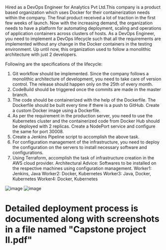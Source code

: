 Hired as a DevOps Engineer for Analytics Pvt Ltd.This company is a product based organization which uses Docker for their containerization needs within the company. The final product received a lot of traction in the first few weeks of launch. Now with the increasing demand, the organization needs to have a platform for automating deployment, scaling and operations of application containers across clusters of hosts. As a DevOps Engineer, you need to implement a DevOps lifecycle such that all the requirements are implemented without any change in the Docker containers in the testing environment. Up until now, this organization used to follow a monolithic architecture with just 2 developers.

Following are the specifications of the lifecycle:
1. Git workflow should be implemented. Since the company follows a monolithic architecture of development, you need to take care of version control. The release should happen only on the 25th of every month.
2. CodeBuild should be triggered once the commits are made in the master branch.
3. The code should be containerized with the help of the Dockerfile. The Dockerfile should be built every time if there is a push to GitHub. Create a custom Docker image using a Dockerfile.
4. As per the requirement in the production server, you need to use the Kubernetes cluster and the containerized code from Docker Hub should be deployed with 2 replicas. Create a NodePort service and configure the same for port 30008.
5. Create a Jenkins Pipeline script to accomplish the above task.
6. For configuration management of the infrastructure, you need to deploy the configuration on the servers to install necessary software and configurations.
7. Using Terraform, accomplish the task of infrastructure creation in the AWS cloud provider. Architectural Advice: Softwares to be installed on the respective machines using configuration management.
Worker1: Jenkins, Java
Worker2: Docker, Kubernetes
Worker3: Java, Docker, Kubernetes
Worker4: Docker, Kubernetes

![image](https://github.com/user-attachments/assets/e230722a-575e-4ed8-ade4-708286f41de0)
![image](https://github.com/user-attachments/assets/9edcb709-5e88-446a-a558-5406e1250507)


#
# Detailed deployment process is documented along with screenshots in a file named "Capstone project II.pdf"
